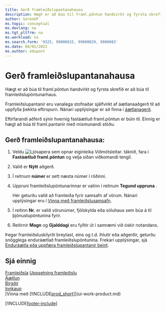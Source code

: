 ```yaml
---
title: Gerð framleiðslupantanahausa
description: Hægt er að búa til framl.pöntun handvirkt og fyrsta skrefið er að búa til framleiðslupöntunarhaus.
author: SorenGP
ms.topic: conceptual
ms.devlang: na
ms.tgt_pltfrm: na
ms.workload: na
ms.search.form: '9325, 99000815, 99000829, 9900083'
ms.date: 04/01/2021
ms.author: edupont
---
```

# <a name="create-production-order-headers" />Gerð framleiðslupantanahausa

Hægt er að búa til framl.pöntun handvirkt og fyrsta skrefið er að búa til framleiðslupöntunarhaus.

Framleiðslupantanir eru vanalega stofnaðar sjálfvirkt af áætlanaaðgerð til að uppfylla þekkta eftirspurn. Nánari upplýsingar er að finna í [áætlanagerð](production-planning.md).  

Eftirfarandi aðferð sýnir hvernig fastáætluð framl.pöntun er búin til. Einnig er hægt að búa til framl.pantanir með mismunandi stöðu.  

## <a name="to-create-a-production-order-header" />Gerð framleiðslupantanahausa:

1. Veldu ![Ljósapera sem opnar eiginleika Viðmótsleitar.](media/ui-search/search_small.png "Segðu mér hvað þú vilt gera") táknið, fara í **Fastáætluð framl.pöntun** og velja síðan viðkomandi tengil.  
2. Valið er **Nýtt** aðgerð.  
3. Í reitnum **númer** er sett næsta númer í röðinni.  
4. Uppruni framleiðslupöntunarinnar er valinn í reitnum **Tegund uppruna** .

    Hér geturðu valið að framleiða fyrir samsafn af vörum. Nánari upplýsingar eru í [Vinna með framleiðslusamsafn](production-how-work-family.md).
5. Í reitinn **Nr.** er valið vörunúmer, fjölskylda eða söluhaus sem búa á til þjónustupöntunina fyrir.  
6. Reitirnir **Magn** og **Gjalddagi** eru fylltir út í samræmi við óskir notandans.  

Þegar framleiðsluskilyrði breytast, eins og t.d. íhlutir eða aðgerðir, geturðu snögglega enduráætlað framleiðslupöntunina. Frekari upplýsingar, sjá [Enduráætla eða uppfæra framleiðslupantanir beint](production-how-to-replan-refresh-production-orders.md).  

## <a name="see-also" />Sjá einnig

[Framleiðsla](production-manage-manufacturing.md)
[Uppsetning framleiðslu](production-configure-production-processes.md)  
[Áætlun](production-planning.md)  
[Birgðir](inventory-manage-inventory.md)  
[Innkaup](purchasing-manage-purchasing.md)  
[Vinna með [!INCLUDE[prod_short](includes/prod_short.md)]](ui-work-product.md)


[!INCLUDE[footer-include](includes/footer-banner.md)]
